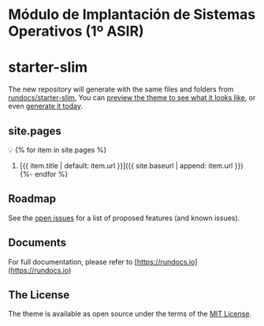 # Módulo de Implantación de Sistemas Operativos (1º ASIR)



# starter-slim

The new repository will generate with the same files and folders from [rundocs/starter-slim][repo], You can [preview the theme to see what it looks like][preview], or even [generate it today][generate].

## site.pages
 :bulb:
{% for item in site.pages %}
1. [{{ item.title | default: item.url }}]({{ site.baseurl | append: item.url }})
{%- endfor %}

## Roadmap
See the [open issues][issues] for a list of proposed features (and known issues).

## Documents
For full documentation, please refer to [https://rundocs.io](https://rundocs.io)

## The License
The theme is available as open source under the terms of the [MIT License][license].


[repo]: https://github.com/rundocs/starter-slim/
[preview]: https://rundocs.github.io/starter-slim/
[generate]: https://github.com/rundocs/starter-slim/generate
[issues]: https://github.com/rundocs/jekyll-rtd-theme/issues
[license]: https://github.com/rundocs/jekyll-rtd-theme/blob/master/LICENSE
